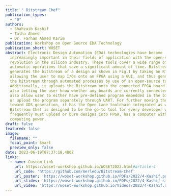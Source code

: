 ```yaml
---
title: " Bitstream Chef"
publication_types:
  - "0"
authors:
  - Shahzaib Kashif
  - Talha Ahmed
  - Dr. Farhan Ahmed Karim
publication: Workshop on Open Source EDA Technology
publication_short: WOSET
abstract: Electronic Design Automation (EDA) technologies have become
  increasingly important in their fields of application with the open-source
  revolution in the silicon industry. These tools cover a wide range of
  automatic operations that save a significant amount of time. Bitstream Chef
  generates the bitstream of a design as shown in Fig.1 by taking an RTL design,
  allowing the user to map I/Os onto an FPGA using a GUI, and thus generating
  the bitstream through automated processes by use of an open-source tool F4PGA.
  Additionally, it uploads the Bitstream onto the connected FPGA board while
  also letting the user know whether any boards are currently connected. It will
  also allow user to either have pre-defined program embedded in the bitstream
  or upload the program separately through UART. For further moving the design
  toward GDS generation, it has the Open Lane toolchain integrated as well.
  Bitstream Chef is designed to be the go-to tool for every developer who
  frequently must upload or burn designs into FPGA, has a computer with less
  computing power.
draft: false
featured: false
image:
  filename: ""
  focal_point: Smart
  preview_only: false
date: 2023-06-19T07:37:18.480Z
links:
  - name: Custom Link
    url: https://woset-workshop.github.io/WOSET2022.html#article-4
    url_code: 'https://github.com/merledu/Bitstream-Chef'
    url_poster: 'https://woset-workshop.github.io/PDFs/2022/4-Kashif.pdf'
    url_slides: 'https://woset-workshop.github.io/PDFs/2022/4-Kashif-slides.pdf'
    url_video: 'https://woset-workshop.github.io/Videos/2022/4-Kashif.mp4'
---
```

